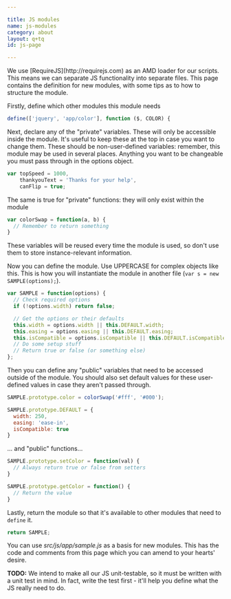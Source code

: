 ```yaml
---

title: JS modules
name: js-modules
category: about
layout: q+tq
id: js-page

---
```


<div class="lead"><p>We use [RequireJS](http://requirejs.com) as an AMD loader for our scripts. This means we can separate JS functionality into separate files. This page contains the definition for new modules, with some tips as to how to structure the module.</p></div>

Firstly, define which other modules this module needs

```javascript
define(['jquery', 'app/color'], function ($, COLOR) {
```

Next, declare any of the "private" variables. These will only be accessible inside the module. It's useful to keep these at the top in case you want to change them. These should be non-user-defined variables: remember, this module may be used in several places. Anything you want to be changeable you must pass through in the options object.

```javascript
var topSpeed = 1000,
    thankyouText = 'Thanks for your help',
    canFlip = true;
```

The same is true for "private" functions: they will only exist within the module

```javascript
var colorSwap = function(a, b) {
  // Remember to return something
}
```

These variables will be reused every time the module is used, so don't use them to store instance-relevant information.

Now you can define the module. Use UPPERCASE for complex objects like this. This is how you will instantiate the module in another file (`var s = new SAMPLE(options);`).

```javascript
var SAMPLE = function(options) {
  // Check required options
  if (!options.width) return false;

  // Get the options or their defaults
  this.width = options.width || this.DEFAULT.width;
  this.easing = options.easing || this.DEFAULT.easing;
  this.isCompatible = options.isCompatible || this.DEFAULT.isCompatible;
  // Do some setup stuff
  // Return true or false (or something else)
};
```

Then you can define any "public" variables that need to be accessed outside of the module. You should also set default values for these user-defined values in case they aren't passed through.

```javascript
SAMPLE.prototype.color = colorSwap('#fff', '#000');

SAMPLE.prototype.DEFAULT = {
  width: 250,
  easing: 'ease-in',
  isCompatible: true
}

```

&hellip; and "public" functions&hellip;

```javascript
SAMPLE.prototype.setColor = function(val) {
  // Always return true or false from setters
}

SAMPLE.prototype.getColor = function() {
  // Return the value
}
```

Lastly, return the module so that it's available to other modules that need to `define` it.

```javascript
return SAMPLE;
```

You can use _src/js/app/sample.js_ as a basis for new modules. This has the code and comments from this page which you can amend to your hearts' desire.

**TODO:** We intend to make all our JS unit-testable, so it must be written with a unit test in mind. In fact, write the test first - it'll help you define what the JS really need to do.
